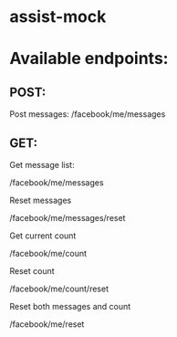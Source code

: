 # assist-mock

# Available endpoints:

## POST:
Post messages:
/facebook/me/messages
## GET: 

Get message list:

/facebook/me/messages

Reset messages

/facebook/me/messages/reset

Get current count

/facebook/me/count

Reset count

/facebook/me/count/reset

Reset both messages and count

/facebook/me/reset 
